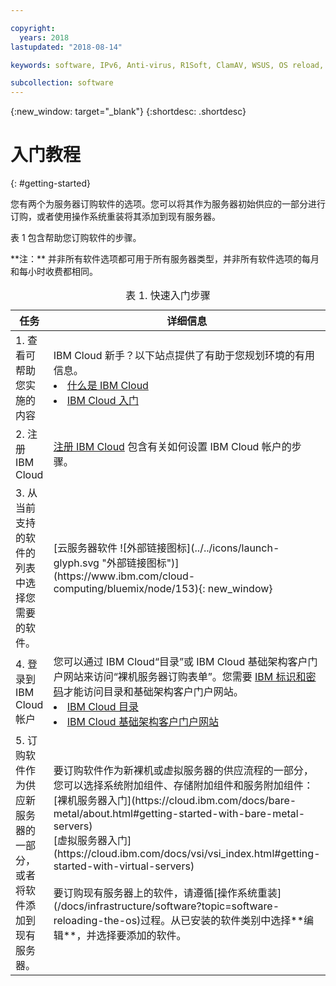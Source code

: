 ```yaml
---

copyright:
  years: 2018
lastupdated: "2018-08-14"

keywords: software, IPv6, Anti-virus, R1Soft, ClamAV, WSUS, OS reload, operating system, Email, Red Hat

subcollection: software
---
```


{:new_window: target="_blank"}
{:shortdesc: .shortdesc}

# 入门教程
{: #getting-started}

您有两个为服务器订购软件的选项。您可以将其作为服务器初始供应的一部分进行订购，或者使用操作系统重装将其添加到现有服务器。

表 1 包含帮助您订购软件的步骤。
<table>
   <CAPTION>表 1. 快速入门步骤</CAPTION>
   <THEAD>
   <TR>
   <th>任务
</th>
   <th>详细信息</th>
   </TR>
   </THEAD>
  <TBODY>
   <tr>
   <td>1. 查看可帮助您实施的内容</td>
   <td>IBM Cloud 新手？以下站点提供了有助于您规划环境的有用信息。
   <li><a href="https://ibm.com/cloud-computing/">什么是 IBM Cloud</a></li>
   <li><a href="https://ibm.com/cloud/get-started">IBM Cloud 入门</a></li>
   </td>
   <tr>
   <td>2. 注册 IBM Cloud</td>
   <td><a href="https://cloud.ibm.com/docs/account?topic=account-signup#signup">注册 IBM Cloud</a> 包含有关如何设置 IBM Cloud 帐户的步骤。</td>
 <tr>
   <td> 3. 从当前支持的软件的列表中选择您需要的软件。</td>
   <td>[云服务器软件 ![外部链接图标](../../icons/launch-glyph.svg "外部链接图标")](https://www.ibm.com/cloud-computing/bluemix/node/153){: new_window}</td>
   **注：** 并非所有软件选项都可用于所有服务器类型，并非所有软件选项的每月和每小时收费都相同。<tr>
   <td>4. 登录到 IBM Cloud 帐户</td>
   <td>您可以通过 IBM Cloud“目录”或 IBM Cloud 基础架构客户门户网站来访问“裸机服务器订购表单”。您需要 <a href="https://cloud.ibm.com/docs/customer-portal/getting-started.html#getting-started">IBM 标识和密码</a>才能访问目录和基础架构客户门户网站。
   <li><a href="https://cloud.ibm.com/catalog/">IBM Cloud 目录</a></li>
   <li><a href="https://control.softlayer.com">IBM Cloud 基础架构客户门户网站</a></li>  
   </td>
   <tr>   
   <td>5. 订购软件作为供应新服务器的一部分，或者将软件添加到现有服务器。</td>
   <td>要订购软件作为新裸机或虚拟服务器的供应流程的一部分，您可以选择系统附加组件、存储附加组件和服务附加组件：<br>
   [裸机服务器入门](https://cloud.ibm.com/docs/bare-metal/about.html#getting-started-with-bare-metal-servers)<br>
   [虚拟服务器入门](https://cloud.ibm.com/docs/vsi/vsi_index.html#getting-started-with-virtual-servers) <br><br>
   要订购现有服务器上的软件，请遵循[操作系统重装](/docs/infrastructure/software?topic=software-reloading-the-os)过程。从已安装的软件类别中选择**编辑**，并选择要添加的软件。<br>
  </TBODY>
</table>
